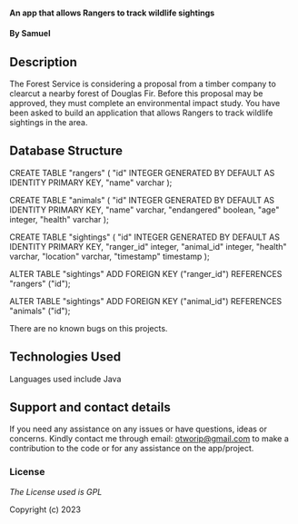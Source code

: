 
####  An app that allows Rangers to track wildlife sightings
#### By **Samuel**

## Description
The Forest Service is considering a proposal from a timber company to clearcut a nearby forest of Douglas Fir. Before this proposal may be approved, they must complete an environmental impact study. You have been asked to build an application that allows Rangers to track wildlife sightings in the area.
## Database Structure
CREATE TABLE "rangers" (
"id" INTEGER GENERATED BY DEFAULT AS IDENTITY PRIMARY KEY,
"name" varchar
);

CREATE TABLE "animals" (
"id" INTEGER GENERATED BY DEFAULT AS IDENTITY PRIMARY KEY,
"name" varchar,
"endangered" boolean,
"age" integer,
"health" varchar
);

CREATE TABLE "sightings" (
"id" INTEGER GENERATED BY DEFAULT AS IDENTITY PRIMARY KEY,
"ranger_id" integer,
"animal_id" integer,
"health" varchar,
"location" varchar,
"timestamp" timestamp
);

ALTER TABLE "sightings" ADD FOREIGN KEY ("ranger_id") REFERENCES "rangers" ("id");

ALTER TABLE "sightings" ADD FOREIGN KEY ("animal_id") REFERENCES "animals" ("id");


There are no known bugs on this projects.

## Technologies Used

Languages used include Java
## Support and contact details

If you need any assistance on any issues or have questions, ideas or concerns. Kindly contact me through email: otworip@gmail.com to make a contribution to the code or for any assistance on the app/project.

### License

_The License used is GPL_

Copyright (c) 2023 